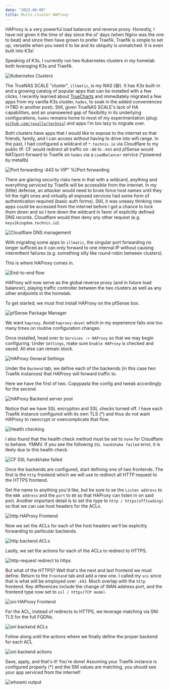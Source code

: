 ```yaml
---
date: "2022-06-09"
title: Multi-cluster HAProxy
---
```


HAProxy is a very powerful load balancer and reverse proxy. Honestly, I have not given it the time of day since the ol' days (when Nginx was the one to beat) and since then have grown to prefer Traefik. Traefik is simple to set up, versatile when you need it to be and its ubiquity is unmatched. It is even built into K3s!

Speaking of K3s, I currently run two Kubernetes clusters in my homelab both leveraging K3s and Traefik.

![Kubernetes Clusters](images/52135304393.jpg)

The TrueNAS SCALE "cluster", `illmatic`, is my *NAS* (:sweat_smile:). It has K3s built-in and a growing catalog of popular apps that can be installed with a few clicks. I recently learned about [TrueCharts](https://truecharts.org/) and immediately migrated a few apps from my vanilla K3s cluster, `hades`, to soak in the added conveniences (*TBD in another post). Still, given TrueNAS SCALE's lack of HA capabilities, and an unanswered gap of flexibility in its underlying configurations, `hades` remains home to most of my experimentation (plug: [`github.com/jovalle/technis`](https://github.com/jovalle/technis)) and apps I'm too lazy to migrate over.

Both clusters have apps that I would like to expose to the internet so that friends, family, and I can access without having to drive into wifi range. In the past, I had configured a wildcard of `*.technis.io` via Cloudflare to my public IP. CF would redirect all traffic on `:80` to `:443` and pfSense would NAT/port-forward to Traefik on `hades` via a `LoadBalancer` service (*powered by metallb)

![Port forwarding :443 to VIP" %}Port forwarding](images/52135333336.jpg)

There are glaring security risks here in that with a wildcard, anything and everything serviced by Traefik will be accessible from the internet. In my (little) defense, an attacker would need to brute force host names until they hit the right ones and virtually all exposed services had some form of authentication required (basic auth forms). Still, it was uneasy thinking new apps could be accessed from the internet before I got a chance to lock them down and so I tore down the wildcard in favor of explicitly defined DNS records. Cloudflare would then deny any other request (e.g. `keys2kingdom.technis.io`).

![Cloudflare DNS management](images/52135373284.png)

With migrating some apps to `illmatic`, the singular port forwarding no longer sufficed as it can only forward to one internal IP without causing intermittent failures (e.g. something silly like round-robin between clusters).

This is where HAProxy comes in.

![End-to-end flow](images/52134261017.jpg)

HAProxy will now serve as the global reverse proxy (and in future load balancer), playing traffic controller between the two clusters as well as any other endpoints in the homelab.

To get started, we must first install HAProxy on the pfSense box.

![pfSense Package Manager](images/52135232198.png)

We want `haproxy`. Avoid `haproxy-devel` which in my experience fails one too many times on routine configuration changes.

Once installed, head over to `Services -> HAProxy` so that we may begin configuring. Under `Settings`, make sure `Enable HAProxy` is checked and saved. All else can remain stock.

![HAProxy General Settings](images/52134188832.png)

Under the `Backend` tab, we define each of the backends (in this case two Traefik instances) that HAProxy will forward traffic to.

Here we have the first of two. Copypasta the config and tweak accordingly for the second.

![HAProxy Backend server pool](images/52135450729.png)

Notice that we have SSL encryption and SSL checks turned off. I have each Traefik instance configured with its own TLS (*) and thus do not want HAProxy to reencrypt or overcomplicate that flow.

![Health checking](images/52135232663.png)

I also found that the health check method must be set to `none` for Cloudflare to behave. YMMV. If you see the following `SSL handshake failed` error, it is likely due to this health check.

![CF SSL handshake failed](images/52135212921.png)

Once the backends are configured, start defining one of two frontends. The first is the `http` frontend which we will use to redirect all HTTP request to the HTTPS frontend.

Set the name to anything you'd like, but be sure to se the `Listen address` to the `WAN address` and the `port` to `80` so that HAProxy can listen in on said port. Another important detail is to set the type to `http / https(offloading)` so that we can use host headers for the ACLs.

![http HAProxy Frontend](images/52134189187.png)

Now we set the ACLs for each of the host headers we'll be explicitly forwarding to particular backends.

![http backend ACLs](images/52135449974.png)

Lastly, we set the actions for each of the ACLs to redirect to HTTPS.

![http-request redirect to https](images/52135211926.png)

But what of the HTTPS? Well that's the next and last frontend we must define. Return to the `Frontend` tab and add a new one. I called my `sni` since that is what will be employed over `:443`. Much overlap with the `http` frontend. Key differences include the change of WAN address port, and the frontend type now set to `ssl / https(TCP mode)`.

![sni HAProxy Frontend](images/52135211641.png)

For the ACL, instead of redirects to HTTPS, we leverage matching via SNI TLS for the full FQDNs.

![sni backend ACLs](images/52135231523.png)

Follow along until the actions where we finally define the proper backend for each ACL

![sni backend actions](images/52135449399.png)

Save, apply, and that's it! You're done! Assuming your Traefik instance is configured properly (*) and the SNI values are matching, you should see your app serviced from the internet!

![whoami output](images/52135705130.png)
